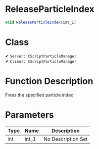 # ReleaseParticleIndex
```js
void ReleaseParticleIndex(int_1)
```
# Class
✔ `Server: CScriptParticleManager`  
✔ `Client: CScriptParticleManager`  

# Function Description
Frees the specified particle index
# Parameters
Type|Name|Description
--|--|--
int|int_1|No Description Set
